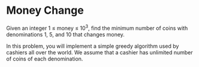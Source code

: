 # Money Change

Given an integer 1 &le; money &le; 10<sup>3</sup>, find
the minimum number of coins with
denominations 1, 5, and 10 that changes money.

In this problem, you will implement a simple greedy algorithm used by cashiers all over the world. We assume that a cashier has unlimited number of coins of each denomination.
